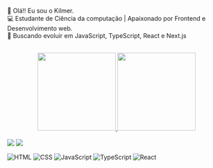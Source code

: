 👋 Olá!! Eu sou o Kilmer.<br>
💻 Estudante de Ciência da computação | Apaixonado por Frontend e Desenvolvimento web.<br>
🚀 Buscando evoluir em JavaScript, TypeScript, React e Next.js

<div align="center">
  <br>
  <a href="https://github.com/Kilmer11">
  <img height="180em" src="https://github-readme-stats.vercel.app/api?username=Kilmer11&show_icons=true&theme=dracula&include_all_commits=true&count_private=true"/>
  <img height="180em" src="https://github-readme-stats.vercel.app/api/top-langs/?username=Kilmer11&layout=compact&langs_count=7&theme=dracula"/>
</div>
 
<div> 
  <br>
  <a href="https://instagram.com/kilmer11" target="_blank"><img src="https://img.shields.io/badge/-Instagram-%23E4405F?style=for-the-badge&logo=instagram&logoColor=white" target="_blank"></a>
  <a href = "mailto:kilmerandrade45@gmail.com"><img src="https://img.shields.io/badge/-Gmail-%23333?style=for-the-badge&logo=gmail&logoColor=white" target="_blank"></a>
  
  ![HTML](https://img.shields.io/badge/HTML5-E34F26?style=for-the-badge&logo=html5&logoColor=white)
  ![CSS](https://img.shields.io/badge/CSS3-1572B6?style=for-the-badge&logo=css3&logoColor=white)
  ![JavaScript](https://img.shields.io/badge/JavaScript-323330?style=for-the-badge&logo=javascript&logoColor=F7DF1E)
  ![TypeScript](https://img.shields.io/badge/TypeScript-007ACC?style=for-the-badge&logo=typescript&logoColor=white)
  ![React](https://img.shields.io/badge/React-20232A?style=for-the-badge&logo=react&logoColor=61DAFB)
</div>
